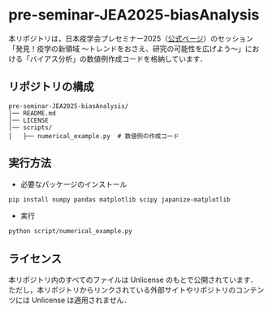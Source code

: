 # pre-seminar-JEA2025-biasAnalysis

本リポジトリは，日本疫学会プレセミナー2025（[公式ページ](https://jeaweb.jp/activities/seminars/individual.html?entry_id=2210)）のセッション「発見！疫学の新領域 ～トレンドをおさえ、研究の可能性を広げよう～」における「バイアス分析」の数値例作成コードを格納しています．

## リポジトリの構成

```
pre-seminar-JEA2025-biasAnalysis/
│── README.md
│── LICENSE
│── scripts/
│   ├── numerical_example.py  # 数値例の作成コード
```

## 実行方法

- 必要なパッケージのインストール
```bash
pip install numpy pandas matplotlib scipy japanize-matplotlib
```

- 実行
```bash
python script/numerical_example.py
```

## ライセンス

本リポジトリ内のすべてのファイルは Unlicense のもとで公開されています．
ただし，本リポジトリからリンクされている外部サイトやリポジトリのコンテンツには Unlicense は適用されません．
